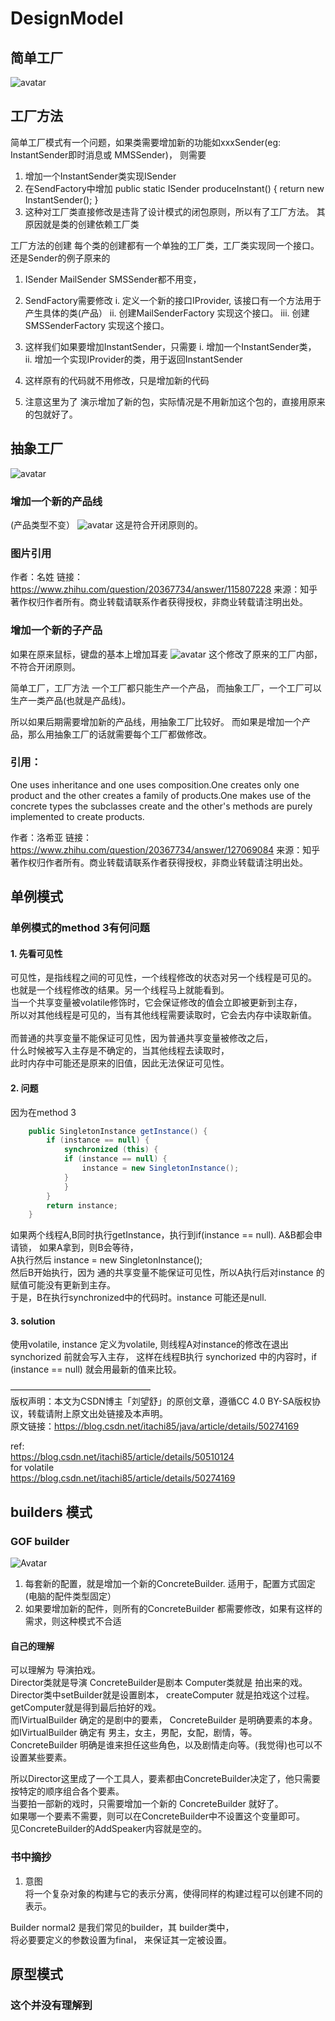 # DesignModel

## 简单工厂
![avatar](https://pic1.zhimg.com/80/69ab924585b751cb9e7bc7b7f9f2179b_720w.jpg)

## 工厂方法
简单工厂模式有一个问题，如果类需要增加新的功能如xxxSender(eg: InstantSender即时消息或 MMSSender)，
则需要
1. 增加一个InstantSender类实现ISender
2. 在SendFactory中增加 public static ISender produceInstant() {
		return new InstantSender();
	}
3. 这种对工厂类直接修改是违背了设计模式的闭包原则，所以有了工厂方法。
其原因就是类的创建依赖工厂类

工厂方法的创建
每个类的创建都有一个单独的工厂类，工厂类实现同一个接口。
还是Sender的例子原来的
1. ISender MailSender SMSSender都不用变，
2. SendFactory需要修改
i. 定义一个新的接口IProvider, 该接口有一个方法用于产生具体的类(产品）
ii. 创建MailSenderFactory 实现这个接口。
iii. 创建 SMSSenderFactory 实现这个接口。

3. 这样我们如果要增加InstantSender，只需要
i. 增加一个InstantSender类，
ii. 增加一个实现IProvider的类，用于返回InstantSender

4. 这样原有的代码就不用修改，只是增加新的代码
5. 注意这里为了 演示增加了新的包，实际情况是不用新加这个包的，直接用原来的包就好了。

## 抽象工厂
![avatar](https://pic4.zhimg.com/80/ab2a90cfcc7a971b1e3127d1f531a486_720w.jpg)

### 增加一个新的产品线
(产品类型不变）
![avatar](https://pic1.zhimg.com/80/e8184a3c6b3463338d85c329004d7c64_720w.jpg)
这是符合开闭原则的。

### 图片引用
作者：名姓
链接：https://www.zhihu.com/question/20367734/answer/115807228
来源：知乎
著作权归作者所有。商业转载请联系作者获得授权，非商业转载请注明出处。

### 增加一个新的子产品
 如果在原来鼠标，键盘的基本上增加耳麦
![avatar](https://pic4.zhimg.com/80/0f20f50524336fa9634e19237ce0ec7e_720w.jpg)
这个修改了原来的工厂内部，不符合开闭原则。

简单工厂，工厂方法 一个工厂都只能生产一个产品，
而抽象工厂，一个工厂可以生产一类产品(也就是产品线)。

所以如果后期需要增加新的产品线，用抽象工厂比较好。
而如果是增加一个产品，那么用抽象工厂的话就需要每个工厂都做修改。

### 引用：
One uses inheritance and one uses composition.One
creates only one product and the other creates a family of products.One makes
use of the concrete types the subclasses create and the other's methods are
purely implemented to create products.

作者：洛希亚
链接：https://www.zhihu.com/question/20367734/answer/127069084
来源：知乎
著作权归作者所有。商业转载请联系作者获得授权，非商业转载请注明出处。


## 单例模式
### 单例模式的method 3有何问题<br>
#### 1. 先看可见性
可见性，是指线程之间的可见性，一个线程修改的状态对另一个线程是可见的。<br>
也就是一个线程修改的结果。另一个线程马上就能看到。 <br>
当一个共享变量被volatile修饰时，它会保证修改的值会立即被更新到主存，<br>所以对其他线程是可见的，当有其他线程需要读取时，它会去内存中读取新值。 <br><br>
而普通的共享变量不能保证可见性，因为普通共享变量被修改之后，<br>什么时候被写入主存是不确定的，当其他线程去读取时，<br>此时内存中可能还是原来的旧值，因此无法保证可见性。<br>


#### 2. 问题
因为在method 3 <br>

```java
	public SingletonInstance getInstance() {
		if (instance == null) {
			synchronized (this) {
			if (instance == null) {
				instance = new SingletonInstance();
			}
			}
		}
		return instance;
	}
```

如果两个线程A,B同时执行getInstance，执行到if(instance == null). A&B都会申请锁， 如果A拿到，则B会等待，<br>
A执行然后 instance = new SingletonInstance();<br>
然后B开始执行，因为 通的共享变量不能保证可见性，所以A执行后对instance 的赋值可能没有更新到主存。<br>
于是，B在执行synchronized中的代码时。instance 可能还是null.

#### 3. solution
使用volatile, instance 定义为volatile, 则线程A对instance的修改在退出 synchorized 前就会写入主存，
这样在线程B执行 synchorized 中的内容时，if (instance == null) 就会用最新的值来比较。

————————————————<br>
版权声明：本文为CSDN博主「刘望舒」的原创文章，遵循CC 4.0 BY-SA版权协议，转载请附上原文出处链接及本声明。<br>
原文链接：https://blog.csdn.net/itachi85/java/article/details/50274169<br>


ref:<br>
https://blog.csdn.net/itachi85/article/details/50510124<br>
for volatile<br>
https://blog.csdn.net/itachi85/article/details/50274169<br>


## builders 模式
### GOF builder
![Avatar](https://upload-images.jianshu.io/upload_images/3057657-0f6f6993abfb4283.png?imageMogr2/auto-orient/strip|imageView2/2/w/637)

1. 每套新的配置，就是增加一个新的ConcreteBuilder.
适用于，配置方式固定(电脑的配件类型固定）
2. 如果要增加新的配件，则所有的ConcreteBuilder 都需要修改，如果有这样的需求，则这种模式不合适

#### 自己的理解
可以理解为 导演拍戏。<br>
Director类就是导演 ConcreteBuilder是剧本 Computer类就是 拍出来的戏。<br>
Director类中setBuilder就是设置剧本， createComputer 就是拍戏这个过程。 getComputer就是得到最后拍好的戏。<br>
而IVirtualBuilder 确定的是剧中的要素， ConcreteBuilder 是明确要素的本身。<br>
如IVirtualBuilder 确定有 男主，女主，男配，女配，剧情，等。<br>
ConcreteBuilder 明确是谁来担任这些角色，以及剧情走向等。(我觉得)也可以不设置某些要素。<br>

所以Director这里成了一个工具人，要素都由ConcreteBuilder决定了，他只需要按特定的顺序组合各个要素。<br>
当要拍一部新的戏时，只需要增加一个新的 ConcreteBuilder 就好了。<br>
如果哪一个要素不需要，则可以在ConcreteBuilder中不设置这个变量即可。<br>
见ConcreteBuilder的AddSpeaker内容就是空的。

### 书中摘抄
1. 意图<br>
将一个复杂对象的构建与它的表示分离，使得同样的构建过程可以创建不同的表示。

Builder normal2 是我们常见的builder，其 builder类中，<br>
将必要要定义的参数设置为final， 来保证其一定被设置。


## 原型模式
### 这个并没有理解到


